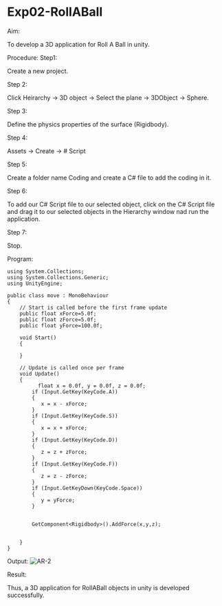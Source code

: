 # Exp02-RollABall

Aim:

To develop a 3D application for Roll A Ball in unity.

Procedure:
Step1:

Create a new project.

Step 2:

Click Heirarchy -> 3D object -> Select the plane -> 3DObject -> Sphere.

Step 3:

Define the physics properties of the surface (Rigidbody).

Step 4:

Assets -> Create -> # Script

Step 5:

Create a folder name Coding and create a C# file to add the coding in it.

Step 6:

To add our C# Script file to our selected object, click on the C# Script file and drag it to our selected objects in the Hierarchy window nad run the application.

Step 7:

Stop.

Program:
```
using System.Collections;
using System.Collections.Generic;
using UnityEngine;

public class move : MonoBehaviour
{
    // Start is called before the first frame update
    public float xForce=5.0f;
    public float zForce=5.0f;
    public float yForce=100.0f;

    void Start()
    {
        
    }

    // Update is called once per frame
    void Update()
    {
          float x = 0.0f, y = 0.0f, z = 0.0f;
        if (Input.GetKey(KeyCode.A))
        {
           x = x - xForce; 
        }
        if (Input.GetKey(KeyCode.S))
        {
           x = x + xForce; 
        }
        if (Input.GetKey(KeyCode.D))
        {
           z = z + zForce; 
        }
        if (Input.GetKey(KeyCode.F))
        {
           z = z - zForce; 
        }
        if (Input.GetKeyDown(KeyCode.Space))
        {
           y = yForce;
        }
        
        
        GetComponent<Rigidbody>().AddForce(x,y,z);
    
        
    }
}
```
Output:
![AR-2](https://github.com/user-attachments/assets/301cb74a-5693-456a-82a2-32fb7ddf00c2)

Result:

Thus, a 3D application for RollABall objects in unity is developed successfully.

